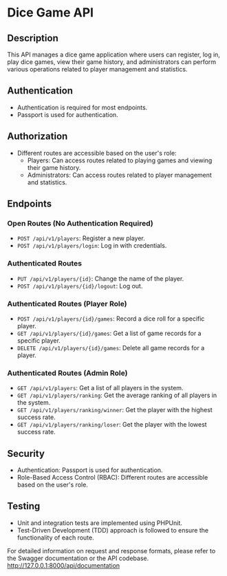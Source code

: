 # Dice Game API

## Description
This API manages a dice game application where users can register, log in, play dice games, view their game history, and administrators can perform various operations related to player management and statistics.

## Authentication
- Authentication is required for most endpoints.
- Passport is used for authentication.

## Authorization
- Different routes are accessible based on the user's role:
  - Players: Can access routes related to playing games and viewing their game history.
  - Administrators: Can access routes related to player management and statistics.

## Endpoints

### Open Routes (No Authentication Required)
- `POST /api/v1/players`: Register a new player.
- `POST /api/v1/players/login`: Log in with credentials.

### Authenticated Routes 
- `PUT /api/v1/players/{id}`: Change the name of the player.
- `POST /api/v1/players/{id}/logout`: Log out.

### Authenticated Routes (Player Role)
- `POST /api/v1/players/{id}/games`: Record a dice roll for a specific player.
- `GET /api/v1/players/{id}/games`: Get a list of game records for a specific player.
- `DELETE /api/v1/players/{id}/games`: Delete all game records for a player.

### Authenticated Routes (Admin Role)
- `GET /api/v1/players`: Get a list of all players in the system.
- `GET /api/v1/players/ranking`: Get the average ranking of all players in the system.
- `GET /api/v1/players/ranking/winner`: Get the player with the highest success rate.
- `GET /api/v1/players/ranking/loser`: Get the player with the lowest success rate.

## Security
- Authentication: Passport is used for authentication.
- Role-Based Access Control (RBAC): Different routes are accessible based on the user's role.

## Testing
- Unit and integration tests are implemented using PHPUnit.
- Test-Driven Development (TDD) approach is followed to ensure the functionality of each route.

For detailed information on request and response formats, please refer to the Swagger documentation or the API codebase. http://127.0.0.1:8000/api/documentation

